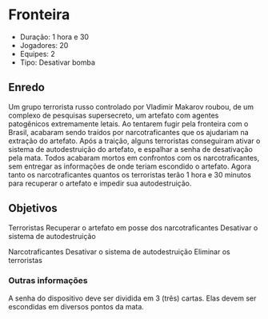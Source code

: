 # Fronteira

- Duração: 1 hora e 30
- Jogadores: 20
- Equipes: 2
- Tipo: Desativar bomba

## Enredo

Um grupo terrorista russo controlado por Vladimir Makarov roubou, de um complexo de pesquisas supersecreto, um artefato com agentes patogênicos extremamente letais. Ao tentarem fugir pela fronteira com o Brasil, acabaram sendo traídos por narcotraficantes que os ajudariam na extração do artefato.
Após a traição, alguns terroristas conseguiram ativar o sistema de autodestruição do artefato, e espalhar a senha de desativação pela mata. Todos acabaram mortos em confrontos com os narcotraficantes, sem entregar as informações de onde teriam escondido o artefato.
Agora tanto os narcotraficantes quantos os terroristas terão 1 hora e 30 minutos para recuperar o artefato e impedir sua autodestruição.

## Objetivos

Terroristas
Recuperar o artefato em posse dos narcotraficantes
Desativar o sistema de autodestruição
	
Narcotraficantes
Desativar o sistema de autodestruição
Eliminar os terroristas

### Outras informações

A senha do dispositivo deve ser dividida em 3 (três) cartas. Elas devem ser escondidas em diversos pontos da mata.
